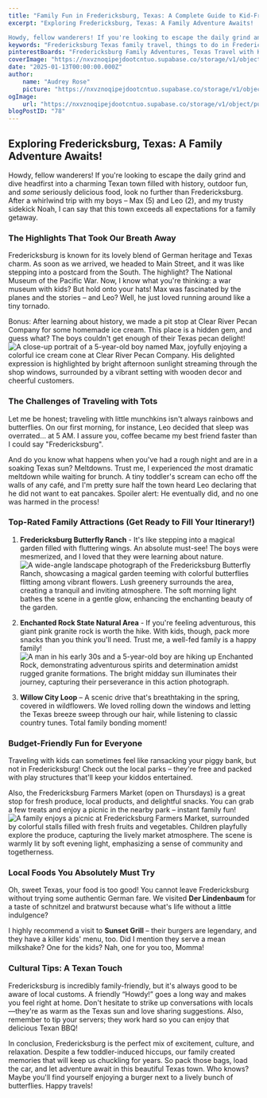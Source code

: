```yaml
---
title: "Family Fun in Fredericksburg, Texas: A Complete Guide to Kid-Friendly Adventures and Local Delights!"
excerpt: "Exploring Fredericksburg, Texas: A Family Adventure Awaits!

Howdy, fellow wanderers! If you're looking to escape the daily grind and dive headfirst into a charming Texan town filled with"
keywords: "Fredericksburg Texas family travel, things to do in Fredericksburg with kids, Fredericksburg family attractions, Fredericksburg museums for families, outdoor activities in Fredericksburg, best restaurants for families in Fredericksburg, visiting Fredericksburg Texas with toddlers, family-friendly Fredericksburg, historic sites Fredericksburg Texas, Fredericksburg Butterfly Ranch visit, Enchanted Rock hiking with kids, budget family travel Fredericksburg, Fredericksburg Farmers Market, local food in Fredericksburg, German cuisine in Fredericksburg, family adventure Fredericksburg Texas, toddler travel tips Fredericksburg, family bonding activities Fredericksburg, exploring Fredericksburg Texas for families, traveling in Fredericksburg with children"
pinterestBoards: "Fredericksburg Family Adventures, Texas Travel with Kids, Family Travel Tips, Exploring Texas Hidden Gems"
coverImage: "https://nxvznoqipejdootcntuo.supabase.co/storage/v1/object/public/travel-blog-images/image_78_0.png"
date: "2025-01-13T00:00:00.000Z"
author:
    name: "Audrey Rose"
    picture: "https://nxvznoqipejdootcntuo.supabase.co/storage/v1/object/public/character-reference/audrey_avatar_square.png?t=2024-12-21T13%3A26%3A30.307Z"
ogImage:
    url: "https://nxvznoqipejdootcntuo.supabase.co/storage/v1/object/public/travel-blog-images/image_78_0.png"
blogPostID: "78"
---
```

    

## Exploring Fredericksburg, Texas: A Family Adventure Awaits!

Howdy, fellow wanderers! If you're looking to escape the daily grind and dive headfirst into a charming Texan town filled with history, outdoor fun, and *some* seriously delicious food, look no further than Fredericksburg. After a whirlwind trip with my boys – Max (5) and Leo (2), and my trusty sidekick Noah, I can say that this town exceeds all expectations for a family getaway. 

### The Highlights That Took Our Breath Away

Fredericksburg is known for its lovely blend of German heritage and Texas charm. As soon as we arrived, we headed to Main Street, and it was like stepping into a postcard from the South. The highlight? The National Museum of the Pacific War. Now, I know what you're thinking: a war museum with kids? But hold onto your hats! Max was fascinated by the planes and the stories – and Leo? Well, he just loved running around like a tiny tornado. 

Bonus: After learning about history, we made a pit stop at Clear River Pecan Company for some homemade ice cream. This place is a hidden gem, and guess what? The boys couldn't get enough of their Texas pecan delight! ![A close-up portrait of a 5-year-old boy named Max, joyfully enjoying a colorful ice cream cone at Clear River Pecan Company. His delighted expression is highlighted by bright afternoon sunlight streaming through the shop windows, surrounded by a vibrant setting with wooden decor and cheerful customers.](https://nxvznoqipejdootcntuo.supabase.co/storage/v1/object/public/travel-blog-images/image_78_0.png)

### The Challenges of Traveling with Tots

Let me be honest; traveling with little munchkins isn't always rainbows and butterflies. On our first morning, for instance, Leo decided that sleep was overrated… at 5 AM. I assure you, coffee became my best friend faster than I could say "Fredericksburg".

And do you know what happens when you've had a rough night and are in a soaking Texas sun? Meltdowns. Trust me, I experienced *the* most dramatic meltdown while waiting for brunch. A tiny toddler's scream can echo off the walls of any café, and I'm pretty sure half the town heard Leo declaring that he did not want to eat pancakes. Spoiler alert: He eventually did, and no one was harmed in the process!

### Top-Rated Family Attractions (Get Ready to Fill Your Itinerary!)

1. **Fredericksburg Butterfly Ranch** - It's like stepping into a magical garden filled with fluttering wings. An absolute must-see! The boys were mesmerized, and I loved that they were learning about nature. ![A wide-angle landscape photograph of the Fredericksburg Butterfly Ranch, showcasing a magical garden teeming with colorful butterflies flitting among vibrant flowers. Lush greenery surrounds the area, creating a tranquil and inviting atmosphere. The soft morning light bathes the scene in a gentle glow, enhancing the enchanting beauty of the garden.](https://nxvznoqipejdootcntuo.supabase.co/storage/v1/object/public/travel-blog-images/image_78_1.png)
   
2. **Enchanted Rock State Natural Area** - If you're feeling adventurous, this giant pink granite rock is worth the hike. With kids, though, pack more snacks than you think you'll need. Trust me, a well-fed family is a happy family! ![A man in his early 30s and a 5-year-old boy are hiking up Enchanted Rock, demonstrating adventurous spirits and determination amidst rugged granite formations. The bright midday sun illuminates their journey, capturing their perseverance in this action photograph.](https://nxvznoqipejdootcntuo.supabase.co/storage/v1/object/public/travel-blog-images/image_78_2.png)

3. **Willow City Loop** – A scenic drive that's breathtaking in the spring, covered in wildflowers. We loved rolling down the windows and letting the Texas breeze sweep through our hair, while listening to classic country tunes. Total family bonding moment!

### Budget-Friendly Fun for Everyone

Traveling with kids can sometimes feel like ransacking your piggy bank, but not in Fredericksburg! Check out the local parks – they're free and packed with play structures that'll keep your kiddos entertained. 

Also, the Fredericksburg Farmers Market (open on Thursdays) is a great stop for fresh produce, local products, and delightful snacks. You can grab a few treats and enjoy a picnic in the nearby park – instant family fun! ![A family enjoys a picnic at Fredericksburg Farmers Market, surrounded by colorful stalls filled with fresh fruits and vegetables. Children playfully explore the produce, capturing the lively market atmosphere. The scene is warmly lit by soft evening light, emphasizing a sense of community and togetherness.](https://nxvznoqipejdootcntuo.supabase.co/storage/v1/object/public/travel-blog-images/image_78_3.png)

### Local Foods You Absolutely Must Try

Oh, sweet Texas, your food is too good! You cannot leave Fredericksburg without trying some authentic German fare. We visited **Der Lindenbaum** for a taste of schnitzel and bratwurst because what's life without a little indulgence?

I highly recommend a visit to **Sunset Grill** – their burgers are legendary, and they have a killer kids' menu, too. Did I mention they serve a mean milkshake? One for the kids? Nah, one for you too, Momma!

### Cultural Tips: A Texan Touch

Fredericksburg is incredibly family-friendly, but it's always good to be aware of local customs. A friendly “Howdy!” goes a long way and makes you feel right at home. Don't hesitate to strike up conversations with locals—they're as warm as the Texas sun and love sharing suggestions. Also, remember to tip your servers; they work hard so you can enjoy that delicious Texan BBQ!

In conclusion, Fredericksburg is the perfect mix of excitement, culture, and relaxation. Despite a few toddler-induced hiccups, our family created memories that will keep us chuckling for years. So pack those bags, load the car, and let adventure await in this beautiful Texas town. Who knows? Maybe you'll find yourself enjoying a burger next to a lively bunch of butterflies. Happy travels!